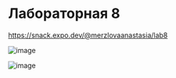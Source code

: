 # Лабораторная 8 

https://snack.expo.dev/@merzlovaanastasia/lab8

![image](https://github.com/user-attachments/assets/770c6e86-debf-440f-bd07-03a76b50bd4f)


![image](https://github.com/user-attachments/assets/479feac4-2e3a-45bf-889b-1f68b2c16be1)
